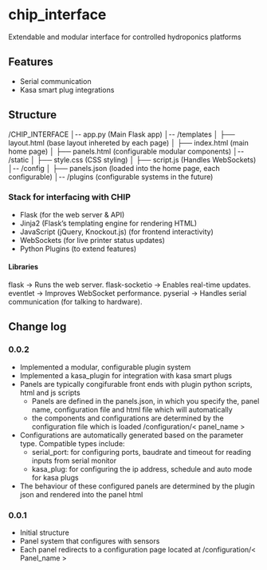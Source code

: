 # chip_interface

Extendable and modular interface for controlled hydroponics platforms

## Features
- Serial communication 
- Kasa smart plug integrations

## Structure

/CHIP_INTERFACE
│-- app.py  (Main Flask app)
│-- /templates
│    ├── layout.html  (base layout inhereted by each page)
│    ├── index.html  (main home page)
│    ├── panels.html  (configurable modular components)
│-- /static
│    ├── style.css  (CSS styling)
│    ├── script.js  (Handles WebSockets)
│-- /config
│    ├── panels.json (loaded into the home page, each configurable)
│-- /plugins (configurable systems in the future)


### Stack for interfacing with CHIP

- Flask (for the web server & API)
- Jinja2 (Flask’s templating engine for rendering HTML)
- JavaScript (jQuery, Knockout.js) (for frontend interactivity)
- WebSockets (for live printer status updates)
- Python Plugins (to extend features)

#### Libraries
flask → Runs the web server.
flask-socketio → Enables real-time updates.
eventlet → Improves WebSocket performance.
pyserial → Handles serial communication (for talking to hardware).

## Change log
### 0.0.2
- Implemented a modular, configurable plugin system
- Implemented a kasa_plugin for integration with kasa smart plugs
- Panels are typically congifurable front ends with plugin python scripts, html and js scripts
    - Panels are defined in the panels.json, in which you specify the, panel name, configuration file and html file which will automatically
    - the components and configurations are determined by the configuration file which is loaded /configuration/< panel_name >
- Configurations are automatically generated based on the parameter type. Compatible types include:
    - serial_port:  for configuring ports, baudrate and timeout for reading inputs from serial monitor
    - kasa_plug: for configuring the ip address, schedule and auto mode for kasa plugs
- The behaviour of these configured panels are determined by the plugin json and rendered into the panel html
### 0.0.1
- Initial structure
- Panel system that configures with sensors
- Each panel redirects to a configuration page located at /configuration/< Panel_name >
